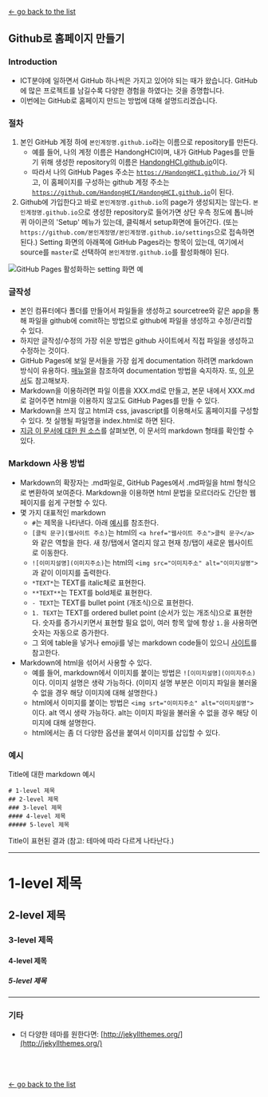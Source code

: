[← go back to the list](README.md)

## Github로 홈페이지 만들기

### Introduction
- ICT분야에 일하면서 GitHub 하나씩은 가지고 있어야 되는 때가 왔습니다. GitHub에 많은 프로젝트를 남길수록 다양한 경험을 하였다는 것을 증명합니다.
- 이번에는 GitHub로 홈페이지 만드는 방법에 대해 설명드리겠습니다.

### 절차
1. 본인 GitHub 계정 하에 `본인계정명.github.io`라는 이름으로 repository를 만든다.
    - 예를 들어, 나의 계정 이름은 HandongHCI이며, 내가 GitHub Pages를 만들기 위해 생성한 repository의 이름은 [HandongHCI.github.io](https://HandongHCI.github.io)이다.
    - 따라서 나의 GitHub Pages 주소는 [`https://HandongHCI.github.io/`](https://HandongHCI.github.io/)가 되고, 이 홈페이지를 구성하는 github 계정 주소는 [`https://github.com/HandongHCI/HandongHCI.github.io`](https://github.com/HandongHCI/HandongHCI.github.io)이 된다.
2. Github에 가입한다고 바로 `본인계정명.github.io`의 page가 생성되지는 않는다. `본인계정명.github.io`으로 생성한 repository로 들어가면 상단 우측 정도에 톱니바퀴 아이콘의 'Setup' 메뉴가 있는데, 클릭해서 setup화면에 들어간다. (또는 `https://github.com/본인계정명/본인계정명.github.io/settings`으로 접속하면 된다.) Setting 화면의 아래쪽에 GitHub Pages라는 항목이 있는데, 여기에서 source를 `master`로 선택하여 `본인계정명.github.io`를 활성화해야 된다.

![GitHub Pages 활성화하는 setting 화면 예](img/GithubHomepageSetting.png)

### 글작성
- 본인 컴퓨터에다 폴더를 만들어서 파일들을 생성하고 sourcetree와 같은 app을 통해 파일을 github에 comit하는 방법으로 github에 파일을 생성하고 수정/관리할 수 있다.
- 하지만 글작성/수정의 가장 쉬운 방법은 github 사이트에서 직접 파일을 생성하고 수정하는 것이다.
- GitHub Pages에 보일 문서들을 가장 쉽게 documentation 하려면 markdown 방식이 유용하다. [매뉴얼](https://guides.github.com/features/mastering-markdown/)을 참조하여 documentation 방법을 숙지하자. 또, [이 문서](https://docs.github.com/en/github/writing-on-github/basic-writing-and-formatting-syntax#using-emoji)도 참고해보자.
- Markdown을 이용하려면 파일 이름을 XXX.md로 만들고, 본문 내에서 XXX.md로 걸어주면 html을 이용하지 않고도 GitHub Pages를 만들 수 있다.
- Markdown을 쓰지 않고 html과 css, javascript를 이용해서도 홈페이지를 구성할 수 있다. 첫 실행될 파일명을 index.html로 하면 된다.
- [지금 이 문서에 대한 원 소스](https://github.com/HandongHCI/HandongHCI.github.io/blob/master/Tutorials/GithubHomepage.md)를 살펴보면, 이 문서의 markdown 형태를 확인할 수 있다.

### Markdown 사용 방법
- Markdown의 확장자는 .md파일로, GitHub Pages에서 .md파일을 html 형식으로 변환하여 보여준다. Markdown을 이용하면 html 문법을 모르더라도 간단한 웹페이지를 쉽게 구현할 수 있다.
- 몇 가지 대표적인 markdown
	- `#`는 제목을 나타낸다. 아래 [예시](#예시)를 참조한다.
	- `[클릭 문구](웹사이트 주소)`는 html의 `<a href="웹사이트 주소">클릭 문구</a>`와 같은 역할을 한다. 새 창/탭에서 열리지 않고 현재 창/탭이 새로운 웹사이트로 이동한다.
	- `![이미지설명](이미지주소)`는 html의 `<img src="이미지주소" alt="이미지설명">`과 같이 이미지를 출력한다.
	- `*TEXT*`는 TEXT를 italic체로 표현한다.
	- `**TEXT**`는 TEXT를 bold체로 표현한다.
	- `- TEXT`는 TEXT를 bullet point (개조식)으로 표현한다.
	- `1. TEXT`는 TEXT를 ordered bullet point (순서가 있는 개조식)으로 표현한다. 숫자를 증가시키면서 표현할 필요 없이, 여러 항목 앞에 항상 `1.`을 사용하면 숫자는 자동으로 증가한다.
	- 그 외에 table을 넣거나 emoji를 넣는 markdown code들이 있으니 [사이트](https://docs.github.com/en/github/writing-on-github/basic-writing-and-formatting-syntax#using-emoji)를 참고한다.
- Markdown에 html을 섞어서 사용할 수 있다.
	- 예를 들어, markdown에서 이미지를 붙이는 방법은 `![이미지설명](이미지주소)`이다. 이미지 설명은 생략 가능하다. (이미지 설명 부분은 이미지 파일을 불러올 수 없을 경우 해당 이미지에 대해 설명한다.)
	- html에서 이미지를 붙이는 방법은 `<img srt="이미지주소" alt="이미지설명">`이다. alt 역시 생략 가능하다. alt는 이미지 파일을 불러올 수 없을 경우 해당 이미지에 대해 설명한다.
	- html에서는 좀 더 다양한 옵션을 붙여서 이미지를 삽입할 수 있다.


### 예시

Title에 대한 markdown 예시
```
# 1-level 제목
## 2-level 제목
### 3-level 제목
#### 4-level 제목
##### 5-level 제목
```

Title이 표현된 결과 (참고: 테마에 따라 다르게 나타난다.)

---
# 1-level 제목
## 2-level 제목
### 3-level 제목
#### 4-level 제목
##### 5-level 제목
---


### 기타
- 더 다양한 테마를 원한다면: [http://jekyllthemes.org/](http://jekyllthemes.org/)

<br><br><br>
[← go back to the list](https://HandongHCI.github.io/Tutorials)
